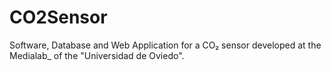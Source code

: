 # CO2Sensor
Software, Database and Web Application for a CO₂ sensor developed at the Medialab_ of the "Universidad de Oviedo".
